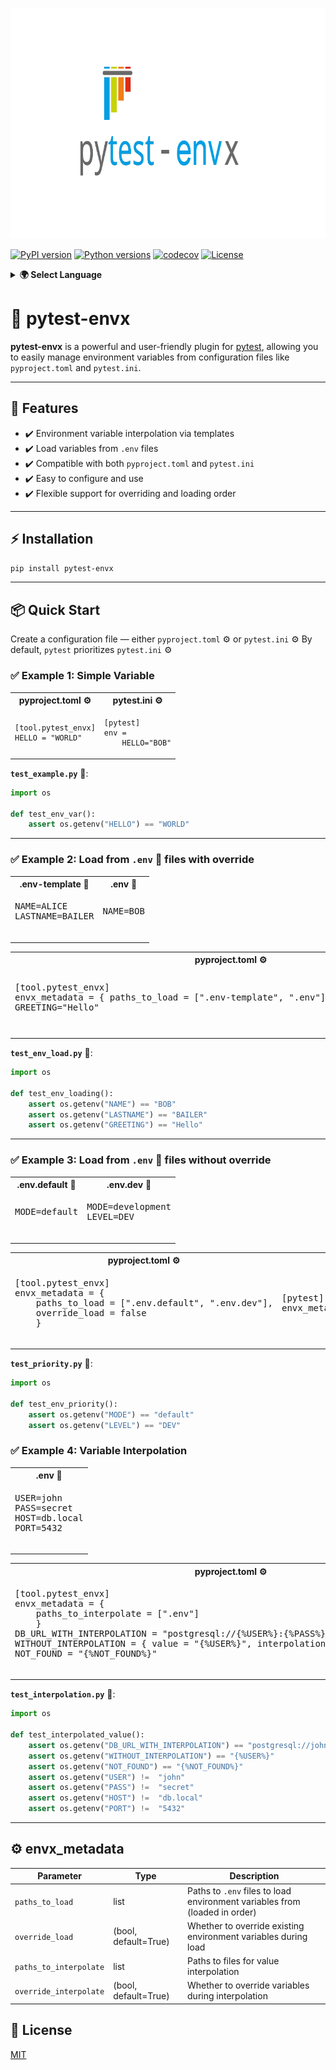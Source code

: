 <p align="center">
  <img width="792" height="369" src="docs/images/logo.png" alt="logo">
</p>

[![PyPI version](https://badge.fury.io/py/pytest-envx.svg)](https://badge.fury.io/py/pytest-envx)
[![Python versions](https://img.shields.io/pypi/pyversions/pytest-envx.svg)](https://pypi.org/project/pytest-envx/)
[![codecov](https://codecov.io/gh/eugeneliukindev/pytest-envx/graph/badge.svg?token=4YSKOOEGEX)](https://codecov.io/gh/eugeneliukindev/pytest-envx)
[![License](https://img.shields.io/badge/License-MIT-blue.svg)](https://opensource.org/licenses/MIT)

<details>
<summary><b>🌍 Select Language</b></summary>

- [English](https://github.com/eugeneliukindev/pytest-envx/blob/master/README.md)
- [Русский](https://github.com/eugeneliukindev/pytest-envx/blob/master/docs/README.ru.md)
</details>

# 🔧 pytest-envx

**pytest-envx** is a powerful and user-friendly plugin for [pytest](https://pytest.org), allowing you to easily manage environment variables from configuration files like `pyproject.toml` and `pytest.ini`.

---

## 🚀 Features

- ✔️ Environment variable interpolation via templates
- ✔️ Load variables from `.env` files
- ✔️ Compatible with both `pyproject.toml` and `pytest.ini`
- ✔️ Easy to configure and use
- ✔️ Flexible support for overriding and loading order

---

## ⚡️ Installation

```bash
pip install pytest-envx
```

---

## 📦 Quick Start

Create a configuration file — either `pyproject.toml` ⚙️ or `pytest.ini` ⚙️
By default, `pytest` prioritizes `pytest.ini` ⚙️

### ✅ Example 1: Simple Variable

<table>
  <tr>
    <th>pyproject.toml ⚙️</th>
    <th>pytest.ini ⚙️</th>
  </tr>
  <tr>
    <td>
      <pre lang="toml"><code>[tool.pytest_envx]
HELLO = "WORLD"</code></pre>
    </td>
    <td>
      <pre lang="ini"><code>[pytest]
env =
    HELLO="BOB"</code></pre>
    </td>
  </tr>
</table>

**`test_example.py`** 🐍:

```python
import os

def test_env_var():
    assert os.getenv("HELLO") == "WORLD"
```

---

### ✅ Example 2: Load from `.env` 🔐 files with override

<table>
  <tr>
    <th>.env-template 🔐</th>
    <th>.env 🔐</th>
  </tr>
  <tr>
    <td>
      <pre lang="dotenv">
NAME=ALICE
LASTNAME=BAILER
      </pre>
    </td>
    <td>
      <pre lang="dotenv">
NAME=BOB
      </pre>
    </td>
  </tr>
</table>

<table>
  <tr>
    <th>pyproject.toml ⚙️</th>
    <th>pytest.ini ⚙️</th>
  </tr>
  <tr>
    <td>
      <pre lang="toml">
[tool.pytest_envx]
envx_metadata = { paths_to_load = [".env-template", ".env"], override_load = true}
GREETING="Hello"
      </pre>
    </td>
    <td>
      <pre lang="ini">
[pytest]
envx_metadata = {"paths_to_load": [".env-template", ".env"], "override_load": True}
env =
    GREETING="Hello"
      </pre>
    </td>
  </tr>
</table>

**`test_env_load.py`** 🐍:

```python
import os

def test_env_loading():
    assert os.getenv("NAME") == "BOB"
    assert os.getenv("LASTNAME") == "BAILER"
    assert os.getenv("GREETING") == "Hello"
```

---

### ✅ Example 3: Load from `.env` 🔐 files without override

<table>
  <tr>
    <th>.env.default 🔐</th>
    <th>.env.dev 🔐</th>
  </tr>
  <tr>
    <td>
      <pre lang="dotenv">
MODE=default
      </pre>
    </td>
    <td>
      <pre lang="dotenv">
MODE=development
LEVEL=DEV
      </pre>
    </td>
  </tr>
</table>

<table>
  <tr>
    <th>pyproject.toml ⚙️</th>
    <th>pytest.ini ⚙️</th>
  </tr>
  <tr>
    <td>
      <pre lang="toml">
[tool.pytest_envx]
envx_metadata = {
    paths_to_load = [".env.default", ".env.dev"],
    override_load = false
    }
      </pre>
    </td>
    <td>
      <pre lang="ini">
[pytest]
envx_metadata = {"paths_to_load ": [".env.default", ".env.dev"], "override_load": False}
      </pre>
    </td>
  </tr>
</table>

**`test_priority.py`** 🐍:

```python
import os

def test_env_priority():
    assert os.getenv("MODE") == "default"
    assert os.getenv("LEVEL") == "DEV"
```

### ✅ Example 4: Variable Interpolation

<table>
  <tr>
    <th>.env 🔐</th>
  </tr>
  <tr>
    <td>
      <pre lang="dotenv">
USER=john
PASS=secret
HOST=db.local
PORT=5432
      </pre>
    </td>
  </tr>
</table>

<table>
  <tr>
    <th>pyproject.toml ⚙️</th>
    <th>pytest.ini ⚙️</th>
  </tr>
  <tr>
    <td>
      <pre lang="toml">
[tool.pytest_envx]
envx_metadata = {
    paths_to_interpolate = [".env"]
    }
DB_URL_WITH_INTERPOLATION = "postgresql://{%USER%}:{%PASS%}@{%HOST%}:{%PORT%}/app"
WITHOUT_INTERPOLATION = { value = "{%USER%}", interpolation = false }
NOT_FOUND = "{%NOT_FOUND%}"
      </pre>
    </td>
    <td>
      <pre lang="ini">
[pytest]
envx_metadata = {"paths_to_interpolate": [".env"]}
env =
    DB_URL_WITH_INTERPOLATION="postgresql://{%USER%}:{%PASS%}@{%HOST%}:{%PORT%}/app"
    WITHOUT_INTERPOLATION={"value": "{%USER%}", "interpolation": False}
    NOT_FOUND = "{%NOT_FOUND%}"
      </pre>
    </td>
  </tr>
</table>

**`test_interpolation.py`** 🐍:

```python
import os

def test_interpolated_value():
    assert os.getenv("DB_URL_WITH_INTERPOLATION") == "postgresql://john:secret@db.local:5432/app"
    assert os.getenv("WITHOUT_INTERPOLATION") == "{%USER%}"
    assert os.getenv("NOT_FOUND") == "{%NOT_FOUND%}"
    assert os.getenv("USER") !=  "john"
    assert os.getenv("PASS") !=  "secret"
    assert os.getenv("HOST") !=  "db.local"
    assert os.getenv("PORT") !=  "5432"
```

---

## ⚙️ envx_metadata

| Parameter               | Type     | Description |
|------------------------|----------|-------------|
| `paths_to_load`        | list     | Paths to `.env` files to load environment variables from (loaded in order) |
| `override_load`        | (bool, default=True) | Whether to override existing environment variables during load |
| `paths_to_interpolate` | list     | Paths to files for value interpolation |
| `override_interpolate` | (bool, default=True) | Whether to override variables during interpolation |


## 📄 License

[MIT](LICENSE.txt)
